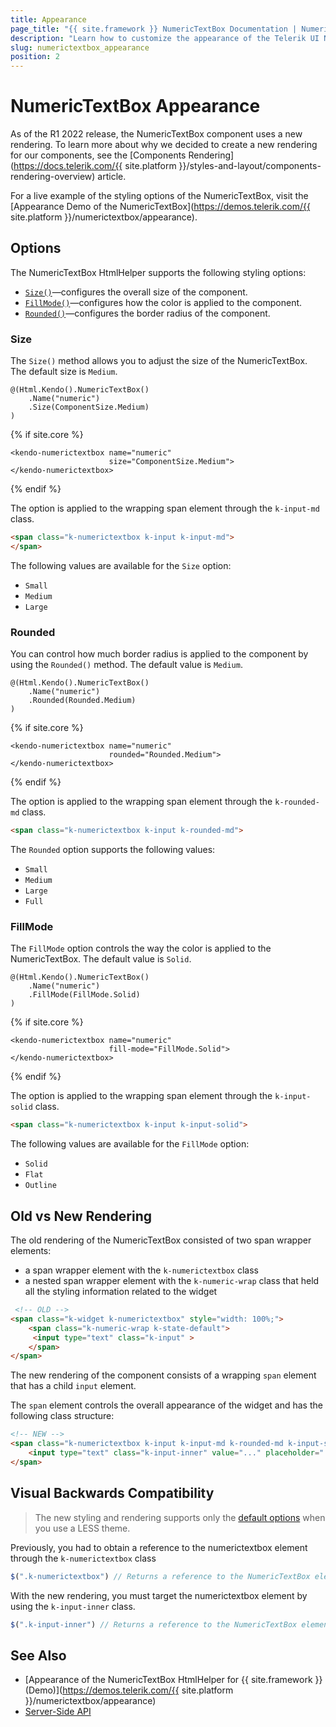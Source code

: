 ```yaml
---
title: Appearance
page_title: "{{ site.framework }} NumericTextBox Documentation | NumericTextBox Appearance"
description: "Learn how to customize the appearance of the Telerik UI NumericTextBox HtmlHelper for {{ site.framework }}."
slug: numerictextbox_appearance
position: 2
---
```


# NumericTextBox Appearance

As of the R1 2022 release, the NumericTextBox component uses a new rendering. To learn more about why we decided to create a new rendering for our components, see the [Components Rendering](https://docs.telerik.com/{{ site.platform }}/styles-and-layout/components-rendering-overview) article.

For a live example of the styling options of the NumericTextBox, visit the [Appearance Demo of the NumericTextBox](https://demos.telerik.com/{{ site.platform }}/numerictextbox/appearance).

## Options

The NumericTextBox HtmlHelper supports the following styling options:

- [`Size()`](#size)—configures the overall size of the component.
- [`FillMode()`](#fillmode)—configures how the color is applied to the component.
- [`Rounded()`](#rounded)—configures the border radius of the component.

### Size

The `Size()` method allows you to adjust the size of the NumericTextBox. The default size is `Medium`.

```HtmlHelper
@(Html.Kendo().NumericTextBox()
    .Name("numeric")
    .Size(ComponentSize.Medium)
)
```
{% if site.core %}
```TagHelper
<kendo-numerictextbox name="numeric"
                      size="ComponentSize.Medium">
</kendo-numerictextbox>
```
{% endif %}

The option is applied to the wrapping span element through the `k-input-md` class.

```html
<span class="k-numerictextbox k-input k-input-md">
</span>
```

The following values are available for the `Size` option:

- `Small`
- `Medium`
- `Large`


### Rounded

You can control how much border radius is applied to the component by using the `Rounded()` method. The default value is `Medium`.

```HtmlHelper
@(Html.Kendo().NumericTextBox()
    .Name("numeric")
    .Rounded(Rounded.Medium)
)
```
{% if site.core %}
```TagHelper
<kendo-numerictextbox name="numeric"
                      rounded="Rounded.Medium">
</kendo-numerictextbox>
```
{% endif %}

The option is applied to the wrapping span element through the `k-rounded-md` class.

```html
<span class="k-numerictextbox k-input k-rounded-md">
```

Тhe `Rounded` option supports the following values:

- `Small`
- `Medium`
- `Large`
- `Full`


### FillMode

The `FillMode` option controls the way the color is applied to the NumericTextBox. The default value is `Solid`.

```HtmlHelper
@(Html.Kendo().NumericTextBox()
    .Name("numeric")
    .FillMode(FillMode.Solid)
)
```
{% if site.core %}
```TagHelper
<kendo-numerictextbox name="numeric"
                      fill-mode="FillMode.Solid">
</kendo-numerictextbox>
```
{% endif %}

The option is applied to the wrapping span element through the `k-input-solid` class.

```html
<span class="k-numerictextbox k-input k-input-solid">
```

The following values are available for the `FillMode` option:

- `Solid`
- `Flat`
- `Outline`


## Old vs New Rendering

The old rendering of the NumericTextBox consisted of two span wrapper elements:
- a span wrapper element with the `k-numerictextbox` class
- a nested span wrapper element with the `k-numeric-wrap` class that held all the styling information related to the widget 

```html
 <!-- OLD -->
<span class="k-widget k-numerictextbox" style="width: 100%;">
    <span class="k-numeric-wrap k-state-default">
     <input type="text" class="k-input" >
    </span>
</span>
```

The new rendering of the component consists of a wrapping `span` element that has a child `input` element.

The `span` element controls the overall appearance of the widget and has the following class structure:

```html
<!-- NEW -->
<span class="k-numerictextbox k-input k-input-md k-rounded-md k-input-solid">
    <input type="text" class="k-input-inner" value="..." placeholder="..." />
</span>
```

## Visual Backwards Compatibility

> The new styling and rendering supports only the [default options](#options) when you use a LESS theme.

Previously, you had to obtain a reference to the numerictextbox element through the `k-numerictextbox` class

```javascript
$(".k-numerictextbox") // Returns a reference to the NumericTextBox element in the old rendering.
```

With the new rendering, you must target the numerictextbox element by using the `k-input-inner` class.

```javascript
$(".k-input-inner") // Returns a reference to the NumericTextBox element in the new rendering.
```

## See Also

* [Appearance of the NumericTextBox HtmlHelper for {{ site.framework }} (Demo)](https://demos.telerik.com/{{ site.platform }}/numerictextbox/appearance)
* [Server-Side API](/api/numerictextbox)